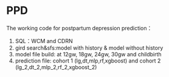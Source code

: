# PPD
The working code for postpartum depression prediction：
1. SQL：WCM and CDRN
2. gird search&sfs:model with history & model without history
3. model file build: at 12gw, 18gw, 24gw, 30gw and childbirth
4. prediction file: cohort 1 (lg,dt,mlp,rf,xgboost) and cohort 2 (lg_2,dt_2,mlp_2,rf_2,xgboost_2)
